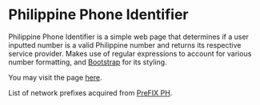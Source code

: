 # Philippine Phone Identifier
Philippine Phone Identifier is a simple web page that determines if a user inputted number is a valid Philippine number and returns its respective service provider. Makes use of regular expressions to account for various number formatting, and [Bootstrap](https://getbootstrap.com/) for its styling.

You may visit the page [here](https://monkonius.github.io/ph-phone-identifier/).

List of network prefixes acquired from [PreFIX PH](https://www.prefix.ph/prefixes/2022-complete-list-of-philippine-mobile-network-prefixes/).